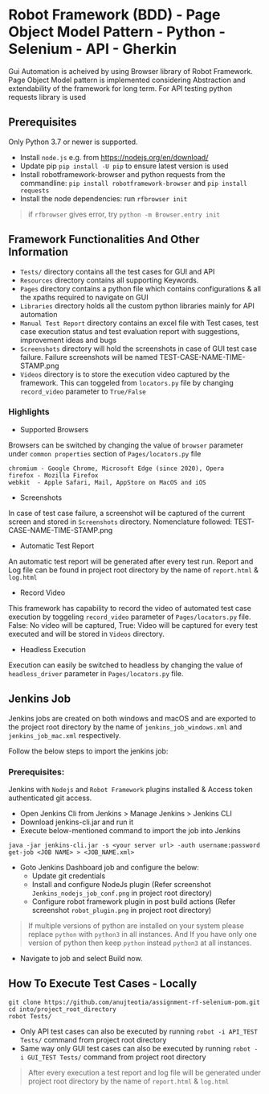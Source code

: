 # Robot Framework (BDD) - Page Object Model Pattern - Python - Selenium - API - Gherkin
Gui Automation is acheived by using Browser library of Robot Framework. Page Object Model pattern is implemented considering Abstraction and extendability of the framework for long term. 
For API testing python requests library is used

## Prerequisites
Only Python 3.7 or newer is supported.

* Install `node.js` e.g. from https://nodejs.org/en/download/
* Update pip `pip install -U pip` to ensure latest version is used
* Install robotframework-browser and python requests from the commandline: `pip install robotframework-browser`
and `pip install requests`
* Install the node dependencies: run `rfbrowser init`

>if `rfbrowser` gives error, try `python -m Browser.entry init`

## Framework Functionalities And Other Information

* `Tests/` directory contains all the test cases for GUI and API
* `Resources` directory contains all supporting Keywords.
* `Pages` directory contains a python file which contains configurations & all the xpaths required to navigate on GUI
* `Libraries` directory holds all the custom python libraries mainly for API automation
* `Manual Test Report` directory contains an excel file with Test cases, test case execution status and test evaluation report with suggestions, improvement ideas and bugs
* `Screenshots` directory will hold the screenshots in case of GUI test case failure. Failure screenshots will be named TEST-CASE-NAME-TIME-STAMP.png
* `Videos` directory is to store the execution video captured by the framework. This can toggeled from `locators.py` file by changing `record_video` parameter to `True/False`

### Highlights
* Supported Browsers 

Browsers can be switched by changing the value of `browser` parameter under `common properties` section of `Pages/locators.py` file
```
chromium - Google Chrome, Microsoft Edge (since 2020), Opera
firefox	- Mozilla Firefox
webkit	- Apple Safari, Mail, AppStore on MacOS and iOS
```

* Screenshots 

In case of test case failure, a screenshot will be captured of the current screen and stored in `Screenshots` directory. Nomenclature followed: TEST-CASE-NAME-TIME-STAMP.png

* Automatic Test Report

An automatic test report will be generated after every test run. Report and Log file can be found in project root directory by the name of `report.html` & `log.html`

* Record Video

This framework has capability to record the video of automated test case execution by toggeling `record_video` parameter of `Pages/locators.py` file. False: No video will be captured, True: Video will be captured for every test executed and will be stored in `Videos` directory.

* Headless Execution

Execution can easily be switched to headless by changing the value of `headless_driver` parameter in `Pages/locators.py` file.

## Jenkins Job

Jenkins jobs are created on both windows and macOS and are exported to the project root directory by the name of `jenkins_job_windows.xml` and `jenkins_job_mac.xml` respectively.

Follow the below steps to import the jenkins job:

### Prerequisites: 
Jenkins with `Nodejs` and `Robot Framework` plugins installed & Access token authenticated git access. 

* Open Jenkins Cli from Jenkins > Manage Jenkins > Jenkins CLI
* Download jenkins-cli.jar and run it
* Execute below-mentioned command to import the job into Jenkins
```
java -jar jenkins-cli.jar -s <your server url> -auth username:password get-job <JOB NAME> > <JOB_NAME.xml>
```
* Goto Jenkins Dashboard job and configure the below:
    * Update git credentials
    * Install and configure NodeJs plugin (Refer screenshot `Jenkins_nodejs_job_conf.png` in project root directory)
    * Configure robot framework plugin in post build actions (Refer screenshot `robot_plugin.png` in project root directory)

> If multiple versions of python are installed on your system please replace `python` with `python3` in all instances. And If you have only one version of python then keep `python` instead `python3` at all instances. 

* Navigate to job and select Build now.
## How To Execute Test Cases - Locally

```
git clone https://github.com/anujteotia/assignment-rf-selenium-pom.git
cd into/project_root_directory
robot Tests/
```
* Only API test cases can also be executed by running `robot -i API_TEST Tests/` command from project root directory
* Same way only GUI test cases can also be executed by running `robot -i GUI_TEST Tests/` command from project root directory

> After every execution a test report and log file will be generated under project root directory by the name of `report.html` & `log.html`

 
